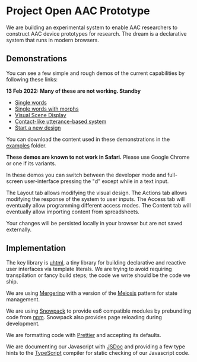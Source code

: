 # Project Open AAC Prototype

We are building an experimental system to enable AAC researchers to construct
AAC device prototypes for research. The dream is a declarative system that runs
in modern browsers.

## Demonstrations

You can see a few simple and rough demos of the current capabilities by
following these links:

**13 Feb 2022: Many of these are not working. Standby**

- <a href="https://unc-project-open-aac.github.io/OS-DPI/?fetch=examples/36_v2.osdpi">Single
  words</a>
- <a href="https://unc-project-open-aac.github.io/OS-DPI/?fetch=examples/60.osdpi">Single
  words with morphs</a>
- <a href="https://unc-project-open-aac.github.io/OS-DPI/?fetch=examples/vsd.osdpi">Visual
  Scene Display</a>
- <a href="https://unc-project-open-aac.github.io/OS-DPI/?fetch=examples/contact.osdpi">Contact-like
  utterance-based system</a>
- <a href="https://unc-project-open-aac.github.io/OS-DPI/#new">Start a new
  design</a>

You can download the content used in these demonstrations in the
<a href="https://unc-project-open-aac.github.io/OS-DPI/examples/">examples</a>
folder.

**These demos are known to not work in Safari.** Please use Google Chrome or one
if its variants.

In these demos you can switch between the developer mode and full-screen
user-interface pressing the "d" except while in a text input.

The Layout tab allows modifying the visual design. The Actions tab allows
modifying the response of the system to user inputs. The Access tab will
eventually allow programming different access modes. The Content tab will
eventually allow importing content from spreadsheets.

Your changes will be persisted locally in your browser but are not saved
externally.

## Implementation

The key library is
<a href="https://github.com/WebReflection/uhtml">&mu;html</a>, a tiny library
for building declarative and reactive user interfaces via template literals. We
are trying to avoid requiring transpilation or fancy build steps; the code we
write should be the code we ship.

We are using <a href="https://github.com/fuzetsu/mergerino">Mergerino</a> with a
version of the <a href="http://meiosis.js.org/">Meiosis</a> pattern for state
management.

We are using <a href="https://www.snowpack.dev/">Snowpack</a> to provide es6
compatible modules by prebundling code from
<a href="https://www.npmjs.com/">npm</a>. Snowpack also provides page reloading
during development.

We are formatting code with <a href="https://prettier.io/">Prettier</a> and
accepting its defaults.

We are documenting our Javascript with <a href="https://jsdoc.app/">JSDoc</a>
and providing a few type hints to the
<a href="https://www.typescriptlang.org/">TypeScript</a> compiler for static
checking of our Javascript code.
